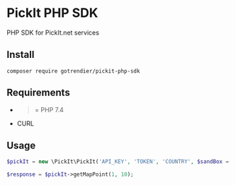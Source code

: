 # PickIt PHP SDK
PHP SDK for PickIt.net services

## Install

`composer require gotrendier/pickit-php-sdk`

## Requirements

- >= PHP 7.4
- CURL

## Usage

```php
$pickIt = new \PickIt\PickIt('API_KEY', 'TOKEN', 'COUNTRY', $sandBox = true);

$response = $pickIt->getMapPoint(1, 10);
```